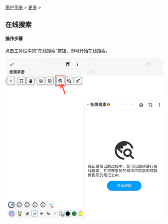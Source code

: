 [用户手册](/dragonnest/drawnote/manual) > [更多](/dragonnest/drawnote/manual/more) >

在线搜索
---

#### 操作步骤
点击工具栏中的“在线搜索”按钮，即可开始在线搜索。

![](imgs/online_search.png)